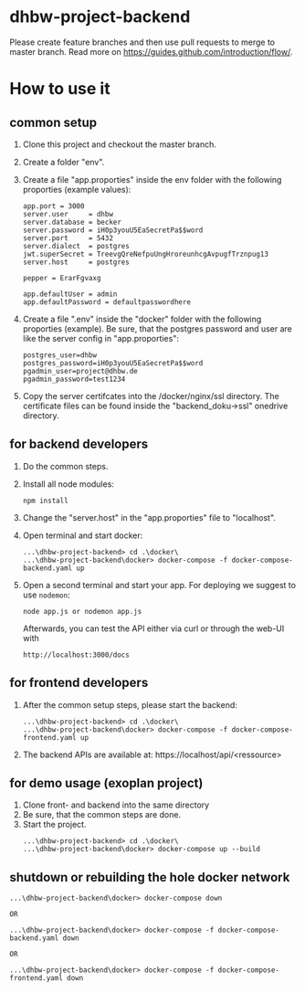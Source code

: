 # dhbw-project-backend

Please create feature branches and then use pull requests to merge to master branch.
Read more on https://guides.github.com/introduction/flow/.

# How to use it

## common setup
 1. Clone this project and checkout the master branch. 
 2. Create a folder "env".
 3. Create a file "app.proporties" inside the env folder with the following proporties (example values):

    ```
    app.port = 3000
    server.user     = dhbw
    server.database = becker
    server.password = iH0p3youU5EaSecretPa$$word
    server.port     = 5432
    server.dialect  = postgres
    jwt.superSecret = TreevgQreNefpuUngHroreunhcgAvpugfTrznpug13
    server.host     = postgres

    pepper = ErarFgvaxg

    app.defaultUser = admin
    app.defaultPassword = defaultpasswordhere
    ```

4. Create a file ".env" inside the "docker" folder with the following proporties (example). Be sure, that the postgres password and user are like the server config in "app.proporties":

    ```
    postgres_user=dhbw
    postgres_password=iH0p3youU5EaSecretPa$$word
    pgadmin_user=project@dhbw.de
    pgadmin_password=test1234
    ```
5. Copy the server certifcates into the /docker/nginx/ssl directory. The certificate files can be found inside the "backend_doku->ssl" onedrive directory.

## for backend developers
1. Do the common steps.
2. Install all node modules:

    ```
    npm install
    ```
3. Change the "server.host" in the "app.proporties" file to "localhost". 
4. Open terminal and start docker:

    ```
    ...\dhbw-project-backend> cd .\docker\
    ...\dhbw-project-backend\docker> docker-compose -f docker-compose-backend.yaml up 
    ```
5. Open a second terminal and start your app. For deploying we suggest to use `nodemon`:
    ```
    node app.js or nodemon app.js
    ```
    Afterwards, you can test the API either via curl or through the web-UI with 
    ```
    http://localhost:3000/docs
    ``` 
## for frontend developers
1. After the common setup steps, please start the backend:
    ```
    ...\dhbw-project-backend> cd .\docker\
    ...\dhbw-project-backend\docker> docker-compose -f docker-compose-frontend.yaml up 
    ```
2. The backend APIs are available at: https://localhost/api/\<ressource>

## for demo usage (exoplan project)
1. Clone front- and backend into the same directory
2. Be sure, that the common steps are done.
3. Start the project.
    ```
    ...\dhbw-project-backend> cd .\docker\
    ...\dhbw-project-backend\docker> docker-compose up --build 
    ```

## shutdown or rebuilding the hole docker network

```
...\dhbw-project-backend\docker> docker-compose down

OR

...\dhbw-project-backend\docker> docker-compose -f docker-compose-backend.yaml down

OR

...\dhbw-project-backend\docker> docker-compose -f docker-compose-frontend.yaml down

```
